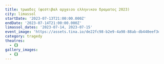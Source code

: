 ```yaml
---
title: τρωαδες (φεστιβαλ αρχαιου ελληνικου δραματος 2023)
city: limassol
startDate: '2023-07-13T21:00:00.000Z'
endDate: '2023-07-14T21:00:00.000Z'
limassol_dates: '2023-07-14, 2023-07-15'
event_image: 'https://assets.tina.io/de22fc98-b2e9-4a98-88ab-db440eef3dc1/Troades_1.jpg'
category: tragedy
theatres:
  - {}
gallery_images:
  - {}
---
```


